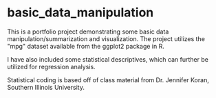 # basic_data_manipulation
This is a portfolio project demonstrating some basic data manipulation/summarization and visualization.
The project utilizes the "mpg" dataset available from the ggplot2 package in R.

I have also included some statistical descriptives, which can further be 
utilized for regression analysis.

Statistical coding is based off of class material from Dr. Jennifer Koran, Southern Illinois University.
